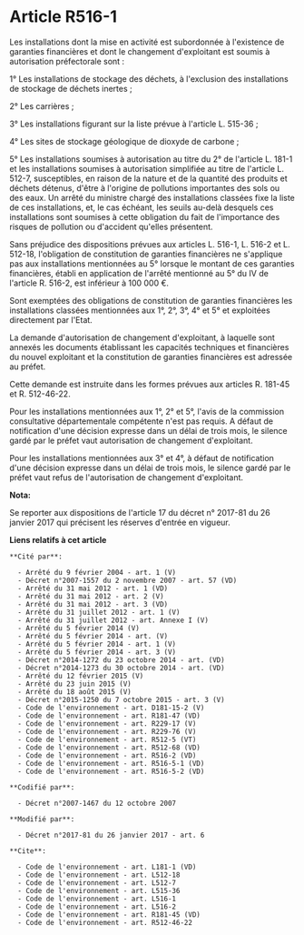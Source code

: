 # Article R516-1

Les installations dont la mise en activité est subordonnée à l'existence de garanties financières et dont le changement
d'exploitant est soumis à autorisation préfectorale sont : 

1° Les installations de stockage des déchets, à l'exclusion des installations de stockage de déchets inertes ; 

2° Les carrières ; 

3° Les installations figurant sur la liste prévue à l'article L. 515-36 ; 

4° Les sites de stockage géologique de dioxyde de carbone ; 

5° Les installations soumises à autorisation au titre du 2° de l'article L. 181-1 et les installations soumises à
autorisation simplifiée au titre de l'article L. 512-7, susceptibles, en raison de la nature et de la quantité des produits
et déchets détenus, d'être à l'origine de pollutions importantes des sols ou des eaux. Un arrêté du ministre chargé des
installations classées fixe la liste de ces installations, et, le cas échéant, les seuils au-delà desquels ces installations
sont soumises à cette obligation du fait de l'importance des risques de pollution ou d'accident qu'elles présentent. 

Sans préjudice des dispositions prévues aux articles L. 516-1, L. 516-2 et L. 512-18, l'obligation de constitution de
garanties financières ne s'applique pas aux installations mentionnées au 5° lorsque le montant de ces garanties financières,
établi en application de l'arrêté mentionné au 5° du IV de l'article R. 516-2, est inférieur à 100 000 €. 

Sont exemptées des obligations de constitution de garanties financières les installations classées mentionnées aux 1°, 2°,
3°, 4° et 5° et exploitées directement par l'Etat. 

La demande d'autorisation de changement d'exploitant, à laquelle sont annexés les documents établissant les capacités
techniques et financières du nouvel exploitant et la constitution de garanties financières est adressée au préfet. 

Cette demande est instruite dans les formes prévues aux articles R. 181-45 et R. 512-46-22. 

Pour les installations mentionnées aux 1°, 2° et 5°, l'avis de la commission consultative départementale compétente n'est pas
requis. A défaut de notification d'une décision expresse dans un délai de trois mois, le silence gardé par le préfet vaut
autorisation de changement d'exploitant. 

Pour les installations mentionnées aux 3° et 4°, à défaut de notification d'une décision expresse dans un délai de trois
mois, le silence gardé par le préfet vaut refus de l'autorisation de changement d'exploitant.

**Nota:**

Se reporter aux dispositions de l'article 17 du décret n° 2017-81 du 26 janvier 2017 qui précisent les réserves d'entrée en
vigueur.

**Liens relatifs à cet article**

	**Cité par**:

	  - Arrêté du 9 février 2004 - art. 1 (V)
	  - Décret n°2007-1557 du 2 novembre 2007 - art. 57 (VD)
	  - Arrêté du 31 mai 2012 - art. 1 (VD)
	  - Arrêté du 31 mai 2012 - art. 2 (V)
	  - Arrêté du 31 mai 2012 - art. 3 (VD)
	  - Arrêté du 31 juillet 2012 - art. 1 (V)
	  - Arrêté du 31 juillet 2012 - art. Annexe I (V)
	  - Arrêté du 5 février 2014 (V)
	  - Arrêté du 5 février 2014 - art. (V)
	  - Arrêté du 5 février 2014 - art. 1 (V)
	  - Arrêté du 5 février 2014 - art. 3 (V)
	  - Décret n°2014-1272 du 23 octobre 2014 - art. (VD)
	  - Décret n°2014-1273 du 30 octobre 2014 - art. (VD)
	  - Arrêté du 12 février 2015 (V)
	  - Arrêté du 23 juin 2015 (V)
	  - Arrêté du 18 août 2015 (V)
	  - Décret n°2015-1250 du 7 octobre 2015 - art. 3 (V)
	  - Code de l'environnement - art. D181-15-2 (V)
	  - Code de l'environnement - art. R181-47 (VD)
	  - Code de l'environnement - art. R229-17 (V)
	  - Code de l'environnement - art. R229-76 (V)
	  - Code de l'environnement - art. R512-5 (VT)
	  - Code de l'environnement - art. R512-68 (VD)
	  - Code de l'environnement - art. R516-2 (VD)
	  - Code de l'environnement - art. R516-5-1 (VD)
	  - Code de l'environnement - art. R516-5-2 (VD)

	**Codifié par**:

	  - Décret n°2007-1467 du 12 octobre 2007

	**Modifié par**:

	  - Décret n°2017-81 du 26 janvier 2017 - art. 6

	**Cite**:

	  - Code de l'environnement - art. L181-1 (VD)
	  - Code de l'environnement - art. L512-18
	  - Code de l'environnement - art. L512-7
	  - Code de l'environnement - art. L515-36
	  - Code de l'environnement - art. L516-1
	  - Code de l'environnement - art. L516-2
	  - Code de l'environnement - art. R181-45 (VD)
	  - Code de l'environnement - art. R512-46-22
